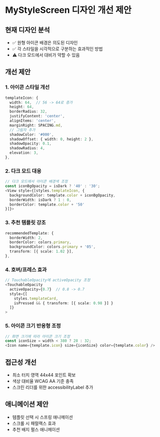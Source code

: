 # MyStyleScreen 디자인 개선 제안

## 현재 디자인 분석
- ✅ 원형 아이콘 배경은 의도된 디자인
- ✅ 각 스타일을 시각적으로 구분하는 효과적인 방법
- ⚠️ 다크 모드에서 대비가 약할 수 있음

## 개선 제안

### 1. 아이콘 스타일 개선
```typescript
templateIcon: {
  width: 64,  // 56 -> 64로 증가
  height: 64,
  borderRadius: 32,
  justifyContent: 'center',
  alignItems: 'center',
  marginRight: SPACING.md,
  // 그림자 추가
  shadowColor: '#000',
  shadowOffset: { width: 0, height: 2 },
  shadowOpacity: 0.1,
  shadowRadius: 4,
  elevation: 3,
},
```

### 2. 다크 모드 대응
```typescript
// 다크 모드에서 아이콘 배경색 조정
const iconBgOpacity = isDark ? '40' : '30';
<View style={[styles.templateIcon, { 
  backgroundColor: template.color + iconBgOpacity,
  borderWidth: isDark ? 1 : 0,
  borderColor: template.color + '50'
}]}>
```

### 3. 추천 템플릿 강조
```typescript
recommendedTemplate: {
  borderWidth: 2,
  borderColor: colors.primary,
  backgroundColor: colors.primary + '05',
  transform: [{ scale: 1.02 }],
},
```

### 4. 호버/프레스 효과
```typescript
// TouchableOpacity에 activeOpacity 조정
<TouchableOpacity
  activeOpacity={0.7}  // 0.8 -> 0.7
  style={[
    styles.templateCard,
    isPressed && { transform: [{ scale: 0.98 }] }
  ]}
>
```

### 5. 아이콘 크기 반응형 조정
```typescript
// 화면 크기에 따라 아이콘 크기 조정
const iconSize = width < 380 ? 28 : 32;
<Icon name={template.icon} size={iconSize} color={template.color} />
```

## 접근성 개선
- 최소 터치 영역 44x44 포인트 확보
- 색상 대비율 WCAG AA 기준 충족
- 스크린 리더를 위한 accessibilityLabel 추가

## 애니메이션 제안
- 템플릿 선택 시 스프링 애니메이션
- 스크롤 시 패럴랙스 효과
- 추천 배지 펄스 애니메이션
